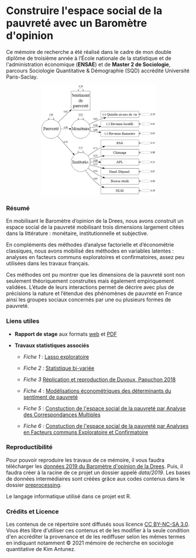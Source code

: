 # Construire l'espace social de la pauvreté avec un Baromètre d'opinion


Ce mémoire de recherche a été réalisé dans le cadre de mon double diplôme de troisième année à l’École nationale de la statistique et de l'administration économique (**ENSAE**) et de **Master 2 de Sociologie**, parcours Sociologie Quantitative & Démographie (SQD) accrédité Université Paris-Saclay.

<center><img src="rapport/logos/accueil.png" height=300 /></center>

### Résumé

En mobilisant le Baromètre d’opinion de la Drees, nous avons construit un espace social de la pauvreté mobilisant trois dimensions largement citées dans la littérature : monétaire, institutionnelle et subjective.

En compléments des méthodes d’analyse factorielle et d’économétrie classiques, nous avons mobilisé des méthodes en variables latentes : analyses en facteurs communs exploratoires et confirmatoires, assez peu utilisées dans les travaux français. 

Ces méthodes ont pu montrer que les dimensions de la pauvreté sont non seulement théoriquement construites mais également empiriquement validées. L’étude de leurs interactions permet de décrire avec plus de précisions la nature et l’étendue des phénomènes de pauvreté en France ainsi les groupes sociaux concernés par une ou plusieurs formes de pauvreté. 

### Liens utiles

- **Rapport de stage** aux formats [web](https://antuki.github.io/EspaceSocial_Pauvrete/rapport/_book/index.html) et [PDF](https://antuki.github.io/EspaceSocial_Pauvrete/rapport/_book/M2_ANTUNEZ_SQD.pdf)

- **Travaux statistiques associés** 
  
  *	*Fiche 1* : [Lasso exploratoire](https://antuki.github.io/EspaceSocial_Pauvrete/modeles/modeles1.pdf) 
  
  *	*Fiche 2* : [Statistique bi-variée](https://antuki.github.io/EspaceSocial_Pauvrete/modeles/modeles2.pdf) 
  
  *	*Fiche 3* [Réplication et reproduction de Duvoux, Papuchon 2018](https://antuki.github.io/EspaceSocial_Pauvrete/modeles/modeles3.pdf)
  
  *	*Fiche 4* : [Modélisations économétriques des déterminants du sentiment de pauvreté](https://antuki.github.io/EspaceSocial_Pauvrete/modeles/modeles4.pdf)
  
  
  *	*Fiche 5* : [Constuction de l'espace social de la pauvreté par Analyse des Correspondances Multiples](https://antuki.github.io/EspaceSocial_Pauvrete/modeles/modeles5.html)
  
  *	*Fiche 6* : [Constuction de l'espace social de la pauvreté par Analyses en Facteurs communs Exploratoire et Confirmatoire](https://antuki.github.io/EspaceSocial_Pauvrete/modeles/modeles6.pdf) 
  
### Reproductibilité

Pour pouvoir reproduire les travaux de ce mémoire, il vous faudra télécharger les [données 2019 du Baromètre d'opinion de la Drees](https://drees2-sgsocialgouv.opendatasoft.com/explore/dataset/431_le-barometre-d-opinion/information/). Puis, il faudra créer à la racine de ce projet un dossier appelé *data/2019*. Les bases de données intermédiaires sont créées grâce aux codes contenus dans le dossier [preprocessing](preprocessing). 

Le langage informatique utilisé dans ce projet est R. 

### Crédits et Licence

Les contenus de ce répertoire sont diffusés sous licence [CC BY-NC-SA 3.0](https://creativecommons.org/licenses/by-nc-sa/3.0/). Vous êtes libre d'utiliser ces contenus et de les modifier à la seule condition d'en accréditer la provenance et de les rediffuser selon les mêmes termes en indiquant notamment © 2021 mémoire de recherche en sociologie quantitative de Kim Antunez.

